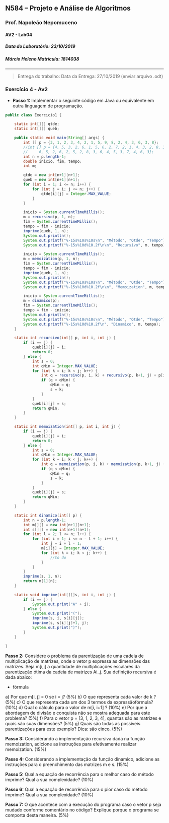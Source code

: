 ## N584 – Projeto e Análise de Algoritmos

### Prof. Napoleão Nepomuceno

#### AV2 - Lab04

##### Data do Laboratório: 23/10/2019

##### Márcio Heleno **Matrícula: 1814038**

---

> Entrega do trabalho:
> Data da Entrega: 27/10/2019 (enviar arquivo .odt)

### Exercício 4 - Av2

- **Passo 1:** Implementar o seguinte código em Java ou equivalente em outra linguagem de programação.

```Java
public class Exercicio1 {

	static int[][] qtde;
	static int[][] queb;

	public static void main(String[] args) {
		int [] p = {3, 1, 2, 3, 4, 2, 1, 5, 9, 8, 2, 4, 3, 6, 3, 8};
		//int [] p = {4, 5, 3, 2, 6, 1, 5, 6, 2, 7, 2, 1, 4, 3, 2, 8, 3,
		//	   6, 5, 2, 6, 2, 5, 2, 8, 3, 6, 4, 5, 3, 7, 4, 6, 3};
		int n = p.length-1;
		double inicio, fim, tempo;
		int m;

		qtde = new int[n+1][n+1];
		queb = new int[n+1][n+1];
		for (int i = 1; i <= n; i++) {
			for (int j = i; j <= n; j++) {
				qtde[i][j] = Integer.MAX_VALUE;
			}
		}

		inicio = System.currentTimeMillis();
		m = recursivo(p, 1, n);
		fim = System.currentTimeMillis();
		tempo = fim - inicio;
		imprime(queb, 1, n);
		System.out.println();
		System.out.printf("%-15s%10s%10s\n", "Método", "Qtde", "Tempo");
		System.out.printf("%-15s%10d%10.2f\n\n", "Recursivo", m, tempo);

		inicio = System.currentTimeMillis();
		m = memoization(p, 1, n);
		fim = System.currentTimeMillis();
		tempo = fim - inicio;
		imprime(queb, 1, n);
		System.out.println();
		System.out.printf("%-15s%10s%10s\n", "Método", "Qtde", "Tempo");
		System.out.printf("%-15s%10d%10.2f\n\n", "Memoization", m, tempo);

		inicio = System.currentTimeMillis();
		m = dinamico(p);
		fim = System.currentTimeMillis();
		tempo = fim - inicio;
		System.out.println();
		System.out.printf("%-15s%10s%10s\n", "Método", "Qtde", "Tempo");
		System.out.printf("%-15s%10d%10.2f\n", "Dinamico", m, tempo);
	}

	static int recursivo(int[] p, int i, int j) {
		if (i == j) {
			queb[i][j] = i;
			return 0;
		} else {
			int s = 0;
			int qMin = Integer.MAX_VALUE;
			for (int k = i; k < j; k++) {
				int q = recursivo(p, i, k) + recursivo(p, k+1, j) + p[i-1] * p[k] * p[j];
				if (q < qMin) {
					qMin = q;
					s = k;
				}
			}
			queb[i][j] = s;
			return qMin;
		}
	}

	static int memoization(int[] p, int i, int j) {
		if (i == j) {
			queb[i][j] = i;
			return 0;
		} else {
			int s = 0;
			int qMin = Integer.MAX_VALUE;
			for (int k = i; k < j; k++) {
				int q = memoization(p, i, k) + memoization(p, k+1, j) + p[i-1] * p[k] * p[j];
				if (q < qMin) {
					qMin = q;
					s = k;
				}
			}
			queb[i][j] = s;
			return qMin;
		}
	}

	static int dinamico(int[] p) {
		int n = p.length-1;
		int m[][] = new int[n+1][n+1];
		int s[][] = new int[n+1][n+1];
		for (int l = 2; l <= n; l++) {
			for (int i = 1; i <= n - l + 1; i++) {
				int j = i + l - 1;
				m[i][j] = Integer.MAX_VALUE;
				for (int k = i; k < j; k++) {
					//to do
				}
			}
		}
		imprime(s, 1, n);
		return m[1][n];
	}

	static void imprime(int[][]s, int i, int j) {
		if (i == j) {
			System.out.print("A" + i);
		} else {
			System.out.print("(");
			imprime(s, i, s[i][j]);
			imprime(s, s[i][j]+1, j);
			System.out.print(")");
		}
	}

}
```

**Passo 2:** Considere o problema da parentização de uma cadeia de multiplicação de matrizes, onde o vetor p expressa as dimensões das matrizes. Seja m[i,j] a quantidade de multiplicações escalares da parentização ótima da cadeia de matrizes Ai..j. Sua definição recursiva é dada abaixo:

- fórmula

a) Por que m[i, j] = 0 se i = j? (5%)
b) O que representa cada valor de k ? (5%)
c) O que representa cada um dos 3 termos da expressãofórmula? (10%)
d) Qual o cálculo para o valor de m[i, i+1] ? (10%)
e) Por que a abordagem de divisão e conquista não se mostra adequada para este problema? (5%)
f) Para o vetor p = [3, 1, 2, 3, 4], quantas são as matrizes e quais são suas dimensões? (5%)
g) Quais são todas as possíveis parentizações para este exemplo? Dica: são cinco. (5%)

**Passo 3:** Considerando a implementação recursiva dada na função memoization, adicione as instruções para efetivamente realizar memoization. (15%)

**Passo 4:** Considerando a implementação da função dinamico, adicione as instruções para o preenchimento das matrizes m e s. (15%)

**Passo 5:** Qual a equação de recorrência para o melhor caso do método imprime? Qual a sua complexidade? (10%)

**Passo 6:** Qual a equação de recorrência para o pior caso do método imprime? Qual a sua complexidade? (10%)

**Passo 7:** O que acontece com a execução do programa caso o vetor p seja mudado conforme comentário no código? Explique porque o programa se comporta desta maneira. (5%)
